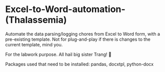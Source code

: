 # Excel-to-Word-automation-(Thalassemia)

Automate the data parsing/logging chores from Excel to Word form, with a pre-existing template. Not for plug-and-play if there is changes to the current template, mind you.

For the labwork purpose. All hail big sister Trang! 🙇

Packages used that need to be installed: pandas, docxtpl, python-docx
